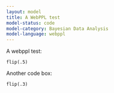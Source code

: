 ```yaml
---
layout: model
title: A WebPPL test
model-status: code
model-category: Bayesian Data Analysis
model-language: webppl
---
```


A webppl test:

    flip(.5)

Another code box:

    flip(.3)
